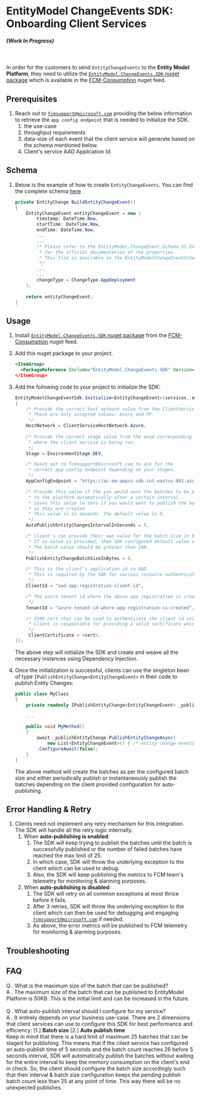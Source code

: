 # EntityModel ChangeEvents SDK: Onboarding Client Services
##### (Work In Progress)
</br>

In order for the customers to send `EntityChangeEvents` to the <b>Entity Model Platform</b>,
they need to utilize the [`EntityModel.ChangeEvents.SDK` nuget package](https://msazure.visualstudio.com/DefaultCollection/One/_artifacts/feed/FCM-Consumption/NuGet/EntityModel.ChangeEvents.SDK/versions)
which is available in the [FCM-Consumption](https://msazure.visualstudio.com/DefaultCollection/One/_artifacts/feed/FCM-Consumption) nuget feed.
## Prerequisites
1. Reach out to [`fcmsupport@microsoft.com`](mailto:fcmsupport@microsoft.com) providing the below information to retrieve the `app config endpoint` that is needed to initialize the SDK. 
    1. the use-case
    1. throughput requirements
    1. data-size of each event that the client service will generate based on the schema mentioned below.
    1. Client's service AAD Application Id.

## Schema
1. Below is the example of how to create `EntityChangeEvents`.
   You can find the complete schema [here](https://msazure.visualstudio.com/DefaultCollection/One/_git/EntityModel-ChangeEvents-SDK?path=/EntityModel.ChangeEvent.Schema/src/V1/EntityChangeEvent.cs)
    ```csharp
    private EntityChange BuildEntityChangeEvent()
    {
        EntityChangeEvent entityChangeEvent = new (
            timstamp: DateTime.Now,
            startTime: DateTime.Now,
            endTime: DateTime.Now,
            ...
            ...
            /* Please refer to the EntityModel.ChangeEvent.Schema.V1.EntityChangeEvent.cs
             * for the official documentation of the properties.
             * This file is available in the EntityModelChangeEventSchema project of the SDK.
             */
            ...
            ...
            changeType = ChangeType.AppDeployment
        );
            
        return entityChangeEvent;
    }
    ```

## Usage
1. Install [`EntityModel.ChangeEvents.SDK` nuget package](https://msazure.visualstudio.com/DefaultCollection/One/_artifacts/feed/FCM-Consumption/NuGet/EntityModel.ChangeEvents.SDK/versions)
   from the [FCM-Consumption](https://msazure.visualstudio.com/DefaultCollection/One/_artifacts/feed/FCM-Consumption) nuget feed.

1. Add this nuget package to your project.
    ```xml
    <ItemGroup>
	  <PackageReference Include="EntityModel.ChangeEvents.SDK" Version= <!--latest--> />
    </ItemGroup>
    ```

1. Add the following code to your project to initialize the SDK:
	```csharp
	EntityModelChangeEventSdk.Initialize<EntityChangeEvent>(services, new InitOptions()
    {
        /* Provide the correct host network value from the ClientServiceHostNetwork enum
         * There are only accepted values: Azure and PF. 
         */
        HostNetwork = ClientServiceHostNetwork.Azure,
            
        /* Provide the correct stage value from the enum corresponding to the stage
         * where the client service is being run.
         */
        Stage = EnvironmentStage.DEV,

        /* Reach out to fcmsupport@microsoft.com to ask for the 
         * correct app config endpoint depending on your stages.
         */
        AppConfigEndpoint = "https://ac-em-appcs-sdk-int-eastus-001.azconfig.io",

        /* Provide this value if the you would want the batches to be published 
         * to the platform automatically after a certain interval.
         * Leave this value to zero if you would want to publish the batches 
         * as they are created. 
         * This value is in seconds. The default value is 0.
         */
        AutoPublishEntityChangesIntervalInSeconds = 5,

        /* Client's can provide their own value for the batch size in bytes.
         * If no value is provided, then SDK configured default value will be used.
         * The batch value should be greater than 24B.
         */
        PublishEntityChangeBatchSizeInBytes = 0,

        /* This is the client's application id in AAD.
         * This is required by the SDK for various resource authentication & telemetry purposes.
         */
        ClientId = "aad-app-registration-client-id",

        /* The azure tenant id where the above app registration is created.
         */
        TenantId = "azure-tenant-id-where-app-registration-is-created",

        /* X509 cert that can be used to authenticate the client id using AAD.
         * Client is responsible for providing a valid certificate which is bound to the AAD App Registration.
         */
         ClientCertificate = <cert>,
    });
	```
    The above step will initialize the SDK and create and weave all the necessary instances using Dependency Injection.
1. Once the initialization is successful, clients can use the singleton bean of type `IPublishEntityChange<EntityChangeEvent>` in their code to publish Entity Changes:
    ```csharp
    public class MyClass 
    {
        private readonly IPublishEntityChange<EntityChangeEvent> _publishEntityChange;

        ...

        public void MyMethod() 
        {
            await _publishEntityChange.PublishEntityChangeAsync(
                new List<EntityChangeEvent>() { /* entity change events */ })
            .ConfigureAwait(false);
        }
    }
    ```
    The above method will create the batches as per the configured batch size and 
    either periodically publish or instantaneously publish the batches depending on the client provided configuration for auto-publishing.

## Error Handling & Retry
 1. Clients need not implement any retry mechanism for this integration. The SDK will handle all the retry logic internally.
    1. When <b>auto-publishing is enabled</b>: 
        1. The SDK will keep trying to publish the batches until the batch is successfully published or the number of failed batches have reached the max limit of 25.
        1. In which case, SDK will throw the underlying exception to the client which can be used to debug. 
        1. Also, the SDK will keep publishing the metrics to FCM team's telemetry for monitoring & alarming purposes.
    1. When <b>auto-publishing is disabled</b>:
        1. The SDK will retry on all common exceptions at most thrice before it fails.
        1. After 3 retries, SDK will throw the underlying exception to the client which can then be used for debugging and engaging [`fcmsupport@microsoft.com`](mailto:fcmsupport@microsoft.com) if needed.
        1. As above, the error metrics will be published to FCM telemetry for monitoring & alarming purposes.

## Troubleshooting
<todo/>

## FAQ
Q . What is the maximum size of the batch that can be published?
</br>
A . The maximum size of the batch that can be published to EntityModel Platform is 50KB. This is the initial limit and can be increased in the future.
</br>
</br>
Q . What auto-publish interval should I configure for my service?
</br>
A . It entirely depends on your business use-case. There are 2 dimensions that client services can use to configure this SDK for best performance and efficiency:
[1.] <b>Batch size</b>
[2.] <b>Auto publish time</b>
</br>
Keep in mind that there is a hard limit of maximum 25 batches that can be staged for publishing.
This means that if the client service has configured an auto-publish time of 5 seconds and the batch count reaches 26 before 5 seconds interval,
SDK will automatically publish the batches without waiting for the entire interval to keep the memory consumption on the client's end in check.
So, the client should configure the batch size accordingly such that their interval & batch size configuration keeps the pending publish batch count less than 25 at any point of time. 
This way there will be no unexpected publishes.
</br>
</br>